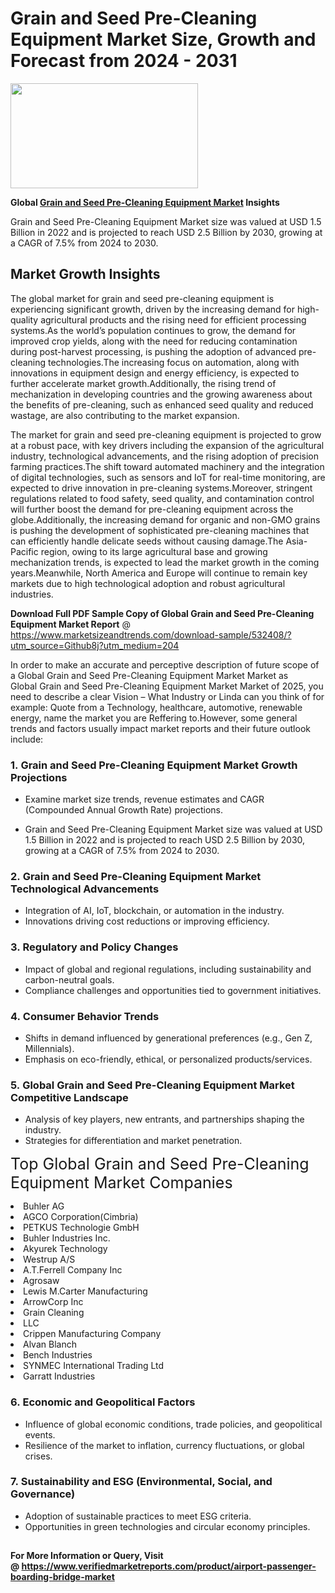 <H1>Grain and Seed Pre-Cleaning Equipment Market Size, Growth and Forecast from 2024 - 2031</H1><img class="aligncenter size-medium wp-image-584254" src="https://thirdeyenews.in/wp-content/uploads/2024/09/Global-Market-Research-300x168.jpeg" alt="" width="300" height="168" /><p><strong>Global&nbsp;<a href="https://www.marketsizeandtrends.com/download-sample/532408/?utm_source=Github8j?utm_medium=204">Grain and Seed Pre-Cleaning Equipment Market</a> Insights</strong></p><p>Grain and Seed Pre-Cleaning Equipment Market size was valued at USD 1.5 Billion in 2022 and is projected to reach USD 2.5 Billion by 2030, growing at a CAGR of 7.5% from 2024 to 2030.</p><p><h2>Market Growth Insights</h2> <p>The global market for grain and seed pre-cleaning equipment is experiencing significant growth, driven by the increasing demand for high-quality agricultural products and the rising need for efficient processing systems.As the world’s population continues to grow, the demand for improved crop yields, along with the need for reducing contamination during post-harvest processing, is pushing the adoption of advanced pre-cleaning technologies.The increasing focus on automation, along with innovations in equipment design and energy efficiency, is expected to further accelerate market growth.Additionally, the rising trend of mechanization in developing countries and the growing awareness about the benefits of pre-cleaning, such as enhanced seed quality and reduced wastage, are also contributing to the market expansion.</p> <p>The market for grain and seed pre-cleaning equipment is projected to grow at a robust pace, with key drivers including the expansion of the agricultural industry, technological advancements, and the rising adoption of precision farming practices.The shift toward automated machinery and the integration of digital technologies, such as sensors and IoT for real-time monitoring, are expected to drive innovation in pre-cleaning systems.Moreover, stringent regulations related to food safety, seed quality, and contamination control will further boost the demand for pre-cleaning equipment across the globe.Additionally, the increasing demand for organic and non-GMO grains is pushing the development of sophisticated pre-cleaning machines that can efficiently handle delicate seeds without causing damage.The Asia-Pacific region, owing to its large agricultural base and growing mechanization trends, is expected to lead the market growth in the coming years.Meanwhile, North America and Europe will continue to remain key markets due to high technological adoption and robust agricultural industries.</p><p><span class=""><strong>Download Full PDF Sample Copy of Global Grain and Seed Pre-Cleaning Equipment Market Report</strong> @ <a href="https://www.marketsizeandtrends.com/download-sample/532408/?utm_source=Github8j?utm_medium=204" target="_blank">https://www.marketsizeandtrends.com/download-sample/532408/?utm_source=Github8j?utm_medium=204</a></span></p><p>In order to make an accurate and perceptive description of future scope of a Global&nbsp;Grain and Seed Pre-Cleaning Equipment Market Market as Global&nbsp;Grain and Seed Pre-Cleaning Equipment Market Market of 2025, you need to describe a clear Vision &ndash; What Industry or Linda can you think of for example: Quote from a Technology, healthcare, automotive, renewable energy, name the market you are Reffering to.However, some general trends and factors usually impact market reports and their future outlook include:</p><h3>1.&nbsp;<strong>Grain and Seed Pre-Cleaning Equipment Market Growth Projections</strong></h3><ul><li>Examine market size trends, revenue estimates and CAGR (Compounded Annual Growth Rate) projections.</li><li><p>Grain and Seed Pre-Cleaning Equipment Market size was valued at USD 1.5 Billion in 2022 and is projected to reach USD 2.5 Billion by 2030, growing at a CAGR of 7.5% from 2024 to 2030.</p></li></ul><h3>2.&nbsp;<strong>Grain and Seed Pre-Cleaning Equipment Market Technological Advancements</strong></h3><ul><li>Integration of AI, IoT, blockchain, or automation in the industry.</li><li>Innovations driving cost reductions or improving efficiency.</li></ul><h3>3.&nbsp;<strong>Regulatory and Policy Changes</strong></h3><ul><li>Impact of global and regional regulations, including sustainability and carbon-neutral goals.</li><li>Compliance challenges and opportunities tied to government initiatives.</li></ul><h3>4.&nbsp;<strong>Consumer Behavior Trends</strong></h3><ul><li>Shifts in demand influenced by generational preferences (e.g., Gen Z, Millennials).</li><li>Emphasis on eco-friendly, ethical, or personalized products/services.</li></ul><h3>5.&nbsp;<strong>Global Grain and Seed Pre-Cleaning Equipment Market Competitive Landscape</strong></h3><ul><li>Analysis of key players, new entrants, and partnerships shaping the industry.</li><li>Strategies for differentiation and market penetration.</li></ul><p data-pm-slice="1 1 []"><span style="color: inherit; font-family: inherit; font-size: 25px;">Top Global Grain and Seed Pre-Cleaning Equipment Market Companies</span></p><div class="" data-test-id=""><p><li>Buhler AG</li><li> AGCO Corporation(Cimbria)</li><li> PETKUS Technologie GmbH</li><li> Buhler Industries Inc.</li><li> Akyurek Technology</li><li> Westrup A/S</li><li> A.T.Ferrell Company Inc</li><li> Agrosaw</li><li> Lewis M.Carter Manufacturing</li><li> ArrowCorp Inc</li><li> Grain Cleaning</li><li> LLC</li><li> Crippen Manufacturing Company</li><li> Alvan Blanch</li><li> Bench Industries</li><li> SYNMEC International Trading Ltd</li><li> Garratt Industries</li></p></div><h3>6.&nbsp;<strong>Economic and Geopolitical Factors</strong></h3><ul><li>Influence of global economic conditions, trade policies, and geopolitical events.</li><li>Resilience of the market to inflation, currency fluctuations, or global crises.</li></ul><h3>7.&nbsp;<strong>Sustainability and ESG (Environmental, Social, and Governance)</strong></h3><ul><li>Adoption of sustainable practices to meet ESG criteria.</li><li>Opportunities in green technologies and circular economy principles.</li></ul><h2><strong style="font-size: 14px;">For More Information or Query, Visit @&nbsp;</strong><a style="background-color: #ffffff; font-size: 14px;" href="https://www.marketsizeandtrends.com/report/grain-and-seed-pre-cleaning-equipment-market/" target="_blank">https://www.verifiedmarketreports.com/product/airport-passenger-boarding-bridge-market</a></h2>